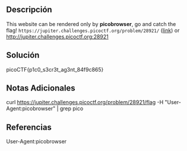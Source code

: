 
## Descripción

This website can be rendered only by **picobrowser**, go and catch the flag! `https://jupiter.challenges.picoctf.org/problem/28921/` ([link](https://jupiter.challenges.picoctf.org/problem/28921/)) or http://jupiter.challenges.picoctf.org:28921
## Solución

picoCTF{p1c0_s3cr3t_ag3nt_84f9c865}
## Notas Adicionales
curl https://jupiter.challenges.picoctf.org/problem/28921/flag -H "User-Agent:picobrowser" | grep pico 

## Referencias
User-Agent:picobrowser